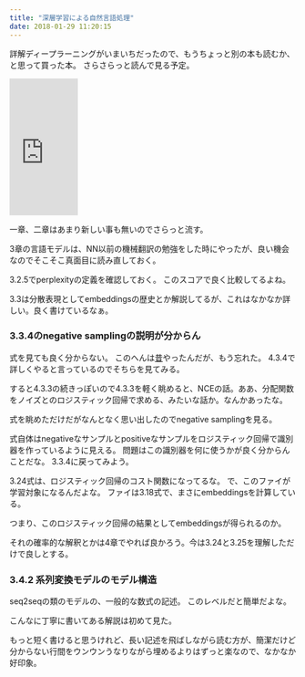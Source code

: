 ```yaml
---
title: "深層学習による自然言語処理"
date: 2018-01-29 11:20:15
---
```


詳解ディープラーニングがいまいちだったので、もうちょっと別の本も読むか、と思って買った本。
さらさらっと読んで見る予定。

<iframe style="width:120px;height:240px;" marginwidth="0" marginheight="0" scrolling="no" frameborder="0" src="https://rcm-fe.amazon-adsystem.com/e/cm?ref=qf_sp_asin_til&t=karino203-22&m=amazon&o=9&p=8&l=as1&IS1=1&detail=1&asins=4061529242&bc1=ffffff&lt1=_top&fc1=333333&lc1=0066c0&bg1=ffffff&f=ifr"> </iframe>

一章、二章はあまり新しい事も無いのでさらっと流す。

3章の言語モデルは、NN以前の機械翻訳の勉強をした時にやったが、良い機会なのでそこそこ真面目に読み直しておく。

3.2.5でperplexityの定義を確認しておく。
このスコアで良く比較してるよね。

3.3は分散表現としてembeddingsの歴史とか解説してるが、これはなかなか詳しい。良く書けているなぁ。

### 3.3.4のnegative samplingの説明が分からん

式を見ても良く分からない。
このへんは[昔](http://jbbs.shitaraba.net/bbs/read.cgi/study/12706/1489317317/)やったんだが、もう忘れた。
4.3.4で詳しくやると言っているのでそちらを見てみる。

すると4.3.3の続きっぽいので4.3.3を軽く眺めると、NCEの話。ああ、分配関数をノイズとのロジスティック回帰で求める、みたいな話か。なんかあったな。

式を眺めただけだがなんとなく思い出したのでnegative samplingを見る。

式自体はnegativeなサンプルとpositiveなサンプルをロジスティック回帰で識別器を作っているように見える。
問題はこの識別器を何に使うかが良く分からんことだな。
3.3.4に戻ってみよう。

3.24式は、ロジスティック回帰のコスト関数になってるな。
で、このファイが学習対象になるんだよな。
ファイは3.18式で、まさにembeddingsを計算している。

つまり、このロジスティック回帰の結果としてembeddingsが得られるのか。

それの確率的な解釈とかは4章でやれば良かろう。今は3.24と3.25を理解しただけで良しとする。

### 3.4.2 系列変換モデルのモデル構造

seq2seqの類のモデルの、一般的な数式の記述。
このレベルだと簡単だよな。

こんなに丁寧に書いてある解説は初めて見た。

もっと短く書けると思うけれど、長い記述を飛ばしながら読む方が、簡潔だけど分からない行間をウンウンうなりながら埋めるよりはずっと楽なので、なかなか好印象。
